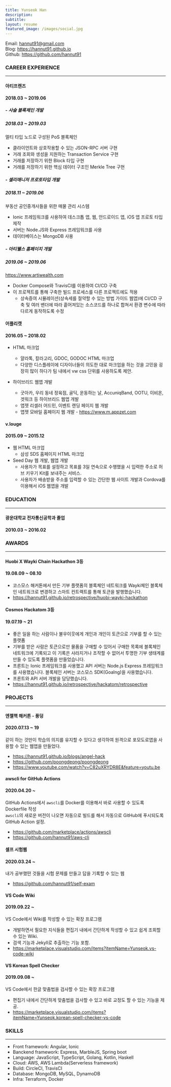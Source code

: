 ```yaml
---
title: Yunseok Han
description:
subtitle:
layout: resume
featured_image: /images/social.jpg
---
```


Email: hannut91@gmail.com  
Blog: <https://hannut91.github.io>  
Github: <https://github.com/hannut91>

### CAREER EXPERIENCE
---

<div class="title-with-date">
  <h4><strong>아티프렌즈</strong></h4><h4>2018.03 ~ 2019.06</h4>
</div>

<div class="title-with-date">
  <h5>- <strong>사슬 블록체인 개발</strong></h5><h5>2018.03 ~ 2019.03</h5>
</div>

멀티 타입 노드로 구성된 PoS 블록체인
* 클라이언트와 상호작용할 수 있는 JSON-RPC 서버 구현
* 거래 조회와 생성을 지원하는 Transaction Service 구현
* 거래를 저장하기 위한 Block 타입 구현
* 거래를 저장하기 위한 핵심 데이터 구조인 Merkle Tree 구현

<div class="title-with-date">
  <h5>- <strong>셀리매니저 프로토타입 개발</strong></h5><h5>2018.11 ~ 2019.06</h5>
</div>

부동산 공인중개사들을 위한 매물 관리 시스템
* Ionic 프레임워크를 사용하여 데스크톱 앱, 웹, 안드로이드 앱, iOS 앱 프로토 타입 제작
* 서버는 Node.JS와 Express 프레임워크를 사용
* 데이터베이스는 MongoDB 사용

<div class="title-with-date">
  <h5>- <strong>아티웰스 홈페이지 개발</strong></h5><h5>2019.06 ~ 2019.06</h5>
</div>

<https://www.artiwealth.com>
* Docker Compose와 TravisCI를 이용하여 CI/CD 구축
* 이 프로젝트를 통해 구축한 빌드 프로세스를 다른 프로젝트에도 적용
  * 상속증여 시뮬레이션(상속세를 절약할 수 있는 방법 가이드 웹앱)에 CI/CD 구축 및 여러 밴더에 따라 흩어져있는 소스코드를 하나로 합쳐서 환경 변수에 따라 다르게 동작하도록 수정

<div class="title-with-date">
  <h4><strong>어플리캣</strong></h4><h4>2016.05 ~ 2018.02</h4>
</div>

* HTML 마크업
  * 얄라톡, 칼라고리, GDOC, GODOC HTML 마크업
  * 다양한 디스플레이에 디자이너들이 의도한 대로 마크업을 하는 것을 고민을 굉장히 많이 하다가 팀 내에서 vw css 단위를 사용하도록 제안.

* 하이브리드 웹앱 개발
  * 굿아카, 우리 동네 정육점, 골딕, 운동하는 날, AccuniqBand, OOTU, 이비온, 겟워크 등 하이브리드 웹앱 개발
  * 앱젯 리셀러 어드민, 이벤트 랜딩 페이지 웹 개발
  * 앱젯 모바일 홈페이지 웹 개발 - <https://www.m.appzet.com>

<div class="title-with-date">
  <h4><strong>v.louge</strong></h4><h4>2015.09 ~ 2015.12</h4>
</div>

* 웹 HTML 마크업
  * 삼성 SDS 홈페이지 HTML 마크업
* Seed Day 웹 개발, 웹앱 개발
  * 사용자가 목표를 설정하고 목표를 3일 연속으로 수행했을 시 입력한 주소로 허브 키우기 Kit를 보내주는 서비스. 
  * 사용자가 배송받을 주소를 입력할 수 있는 간단한 웹 사이트 개발과 Cordova를 이용해서 iOS 웹앱을 개발

### EDUCATION
---

<div class="title-with-date">
  <h4>광운대학교 전자통신공학과 졸업</h4><h4>2010.03 ~ 2016.02</h4>
</div>

### AWARDS
---

<div class="title-with-date">
  <h4><strong>Huobi X Wayki Chain Hackathon 3등</strong></h4><h4>19.08.09 ~ 08.10</h4>
</div>

* 코스모스 해커톤에서 만든 기부 플랫폼의 블록체인 네트워크를 Wayki체인 블록체인 네트워크로 변경하고 스마트 컨트랙트를 통해 토큰을 발행했습니다.
* <https://hannut91.github.io/retrospective/huobi-wayki-hackathon>

<div class="title-with-date">
  <h4><strong>Cosmos Hackatom 3등</strong></h4><h4>19.07.19 ~ 21</h4>
</div>

* 좋은 일을 하는 사람이나 불우이웃에게 개인과 개인이 토큰으로 기부를 할 수 있는 플랫폼
* 기부를 받은 사람은 토큰으로만 물품을 구매할 수 있어서 구매한 목록에 블록체인 네트워크에 기록되고 이 기록은 사라지거나 조작할 수 없어서 투명한 기부 생태계를 만들 수 있도록 플랫폼을 만들었습니다.
* 프론트는 Ionic 프레임워크를 사용했고 API 서버는 Node.js Express 프레임워크를 사용했습니다. 블록체인 서버는 코스모스 SDK(Goalng)을 사용했습니다.
* 프론트와 API 서버 개발을 담당했습니다.
* <https://hannut91.github.io/retrospective/hackatom/retrospective>

### PROJECTS
---

<div class="title-with-date">
  <h4><strong>엔젤핵 해커톤 - 풍덩</strong></h4><h4>2020.07.13 ~ 19</h4>
</div>

같이 하는 것만이 학습의 의지를 유지할 수 있다고 생각하여 원격으로 포모도로앱을 사용할 수 있는 웹앱을 만들었다.

* <https://hannut91.github.io/blogs/angel-hack>
* <https://github.com/poongdeong/poongdeong>
* <https://www.youtube.com/watch?v=C82uXRYDR8E&feature=youtu.be>

<div class="title-with-date">
  <h4><strong>awscli for GitHub Actions</strong></h4><h4>2020.04.20 ~ </h4>
</div>

GitHub Actions에서 `awscli`를 Docker를 이용해서 바로 사용할 수 있도록 Dockerfile 작성  
`awscli`의 새로운 버전이 나오면 자동으로 빌드를 해서 자동으로 GitHub에 푸시되도록 GitHub Action 설정.
* <https://github.com/marketplace/actions/awscli>
* <https://github.com/hannut91/aws-cli>

<div class="title-with-date">
  <h4><strong>셀프 시험웹</strong></h4><h4>2020.03.24 ~ </h4>
</div>

내가 공부했떤 것들을 시험 문제를 만들고 답을 기록할 수 있는 웹
* <https://github.com/hannut91/self-exam>

<div class="title-with-date">
  <h4><strong>VS Code Wiki</strong></h4><h4>2019.09.22 ~ </h4>
</div>

VS Code에서 Wiki를 작성할 수 있는 확장 프로그램
* 개발하면서 필요한 지식들을 편집기 내에서 간단하게 작성할 수 있고 쉽게 조회할 수 있는 Wiki.
* 검색 기능과 Jekyll로 추출하는 기능 포함.
* <https://marketplace.visualstudio.com/items?itemName=Yunseok.vs-code-wiki>

<div class="title-with-date">
  <h4><strong>VS Korean Spell Checker</strong></h4><h4>2019.09.08 ~ </h4>
</div>

VS Code에서 한글 맞춤법을 검사할 수 있는 확장 프로그램
* 편집기 내에서 간단하게 맞춤법을 검사할 수 있고 바로 교정도 할 수 있는 기능을 제공.
* <https://marketplace.visualstudio.com/items?itemName=Yunseok.korean-spell-checker-vs-code>

### SKILLS
---

* Front framework: Angular, Ionic
* Banckend framework: Express, MarbleJS, Spring boot
* Language: JavaScript, TypeScript, Golang, Kotlin, Haskell
* Cloud: AWS, AWS Lambda(Serverless framework)
* Build: CircleCI, TravisCI
* Database: MongoDB, MySQL, DynamoDB
* Infra: Terraform, Docker

